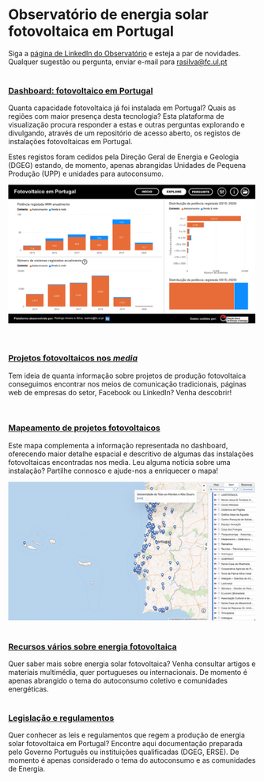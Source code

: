 
<!-- # Energy Commons -->
<!--  **Tools and Information Database for the science, engineering, economics and politics of the Energy Transition** -->

<!--Repository and open database for tutorials, computational tools, software implementions, technical documents, research papers, books and articles on the various aspects of the ongoing energy transition.-->

<!--Repositorio e base de dados aberta para tutoriais, ferramentas computacionais, economia e poltica da Transição Energética-->

<head>
<meta property="og:title" content="How to Become an SEO Expert (8 Steps)" />
<meta property="og:description" content="Get from SEO newbie to SEO pro in 8 simple steps." />
<meta property="og:image" content="https://ibb.co/HT5BpmR" />
</head>

# Observatório de energia solar fotovoltaica em Portugal

Siga a <a href="http://www.linkedin.com/company/observatorio-fotovoltaico" target="_blank"> página de LinkedIn do Observatório</a> e esteja a par de novidades.
<br>
Qualquer sugestão ou pergunta, enviar e-mail para rasilva@fc.ul.pt
<br><br>

### <a href="https://app.powerbi.com/view?r=eyJrIjoiZjUxODBmMzUtMzM1Zi00YTlhLWE0YWItMjI2ZmM0NjRkNmJmIiwidCI6IjBiZmE4NTAwLWIxZjItNDU2Ni1iYWYxLTZmNTkzNzA4OTNlNyIsImMiOjh9" target="_blank">Dashboard: fotovoltaico em Portugal</a>
Quanta capacidade fotovoltaica já foi instalada em Portugal? Quais as regiões com maior presença desta tecnologia? Esta plataforma de visualização procura responder a estas e outras perguntas explorando e divulgando, através de um repositório de acesso aberto, os registos de instalações fotovoltaicas em Portugal.

Estes registos foram cedidos pela Direção Geral de Energia e Geologia (DGEG) estando, de momento, apenas abrangidas Unidades de Pequena Produção (UPP) e unidades para autoconsumo.<br> 

<a href="https://app.powerbi.com/view?r=eyJrIjoiZjUxODBmMzUtMzM1Zi00YTlhLWE0YWItMjI2ZmM0NjRkNmJmIiwidCI6IjBiZmE4NTAwLWIxZjItNDU2Ni1iYWYxLTZmNTkzNzA4OTNlNyIsImMiOjh9" target="_blank">
<img src="pics/dashboard_print_hq.jpg" alt="imagem_dashboard" width="500" height="280"></a>
<br><br><br>

### <a href="http://energy-commons.com/projetos-fotovoltaicos-media.html" target="_blank">Projetos fotovoltaicos nos *media*</a>
Tem ideia de quanta informação sobre projetos de produção fotovoltaica conseguimos encontrar nos meios de comunicação tradicionais, páginas web de empresas do setor, Facebook ou LinkedIn? Venha descobrir! 

<br>

### <a href="http://energy-commons.com/mapa-projetos-fotovoltaicos.html" target="_blank">Mapeamento de projetos fotovoltaicos</a>
Este mapa complementa a informação representada no dashboard, oferecendo maior detalhe espacial e descritivo de algumas das instalações fotovoltaicas encontradas nos media. Leu alguma notícia sobre uma instalação? Partilhe connosco e ajude-nos a enriquecer o mapa!

<a href="http://energy-commons.com/mapa-projetos-fotovoltaicos.html" target="_blank">
<img src="pics/dashboard_maphub_hq.jpg" alt="imagem_maphub" width="500" height="280"></a>
<br><br>

### <a href="http://energy-commons.com/materiais-variados.html" target="_blank">Recursos vários  sobre energia fotovoltaica</a>
Quer saber mais sobre energia solar fotovoltaica? Venha consultar artigos e materiais multimédia, quer portugueses ou internacionais.
De momento é apenas abrangido o tema do autoconsumo coletivo e comunidades energéticas. 
<br> <br>

### <a href="http://energy-commons.com/legislacao-regulamentos.html" target="_blank">Legislação e regulamentos</a>
Quer conhecer as leis e regulamentos que regem a produção de energia solar fotovoltaica em Portugal? Encontre aqui documentação preparada pelo Governo Português ou instituições qualificadas (DGEG, ERSE). 
De momento é apenas considerado o tema do autoconsumo e as comunidades de Energia.
